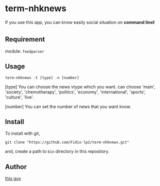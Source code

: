 # term-nhknews

If you use this app, you can know easily social situation on **command line❗️**

## Requirement

module:
`feedparser`

## Usage

```
term-nhknews -t [type] -n [number]
```
[type]
You can choose the news vtype which you want. can choose 'main', 'society', 'chemotherapy', 'politics', 'economy', 'international', 'sports', 'culture', 'live'.

[number]
You can set the number of news that you want know.

## Install

To install with git,

```
git clone "https://github.com/Fidio-lp2/term-nhknews.git"
```

and, create a path to `bin` directory in this repository.

## Author

[this guy](https://github.com/Fidio-lp2)
